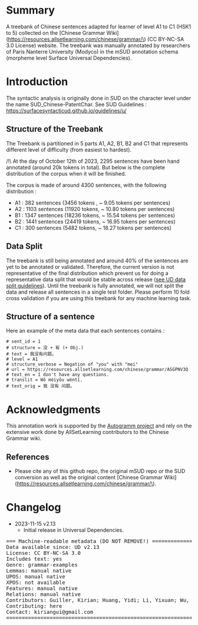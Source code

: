 # Summary
A treebank of Chinese sentences adapted for learner of level A1 to C1 (HSK1 to 5) collected on the [Chinese Grammar Wiki](https://resources.allsetlearning.com/chinese/grammar/\) (CC BY-NC-SA 3.0 License) website. The treebank was manually annotated by researchers of Paris Nanterre University (Modyco) in the mSUD annotation schema (morpheme level Surface Universal Dependencies).  


# Introduction
The syntactic analysis is originally done in SUD on the character level under the name SUD_Chinese-PatentChar. See SUD Guidelines : https://surfacesyntacticud.github.io/guidelines/u/

## Structure of the Treebank
The Treebank is partitioned in 5 parts A1, A2, B1, B2 and C1 that represents different level of difficulty (from easiest to hardest). 

/!\ At the day of October 12th of 2023, 2295 sentences have been hand annotated (around 20k tokens in total). But below is the complete distribution of the corpus when it will be finished. 

The corpus is made of around 4300 sentences, with the following distribution : 
- A1 : 382 sentences (3456 tokens , ~ 9.05 tokens per sentences)
- A2 : 1103 sentences (11920 tokens, ~ 10.80 tokens per sentences)
- B1 : 1347 sentences (18236 tokens, ~ 15.54 tokens per sentences)
- B2 : 1441 sentences (24419 tokens, ~ 16.95 tokens per sentences)
- C1 : 300 sentences (5482 tokens, ~ 18.27 tokens per sentences)

## Data Split
The treebank is still being annotated and around 40% of the sentences are yet to be annotated or validated. Therefore, the current version is not representative of the final distribution which prevent us for doing a representative data split that would be stable across release ([see UD data split guidelines](https://universaldependencies.org/release_checklist.html#data-split)). Until the treebank is fully annotated, we will not split the data and release all sentences in a single test folder. Please perform 10 fold cross validation if you are using this treebank for any machine learning task.

 

## Structure of a sentence
Here an example of the meta data that each sentences contains : 
```
# sent_id = 1
# structure = 没 + 有 (+ Obj.)
# text = 我没有问题。
# level = A1
# structure_verbose = Negation of "you" with "mei"
# url = https://resources.allsetlearning.com/chinese/grammar/ASGPNV3Q
# text_en = I don't have any questions.
# translit = Wǒ méiyǒu wèntí.
# text_orig = 我 没有 问题。
```

# Acknowledgments
This annotation work is supported by the [Autogramm project](https://autogramm.github.io/) and rely on the extensive work done by AllSetLearning contributors to the Chinese Grammar wiki.

## References

* Please cite any of this github repo, the original mSUD repo or the SUD conversion as well as the original content [Chinese Grammar Wiki](https://resources.allsetlearning.com/chinese/grammar/\).


# Changelog

* 2023-11-15 v2.13
  * Initial release in Universal Dependencies.


<pre>
=== Machine-readable metadata (DO NOT REMOVE!) ================================
Data available since: UD v2.13
License: CC BY-NC-SA 3.0 
Includes text: yes
Genre: grammar-examples
Lemmas: manual native
UPOS: manual native
XPOS: not available
Features: manual native
Relations: manual native
Contributors: Guiller, Kirian; Huang, Yidi; Li, Yixuan; Wu, Qishen; Guillaume, Bruno; Kahane, Sylvain; Gerdes, Kim
Contributing: here
Contact: kiriangui@gmail.com
===============================================================================
</pre>
